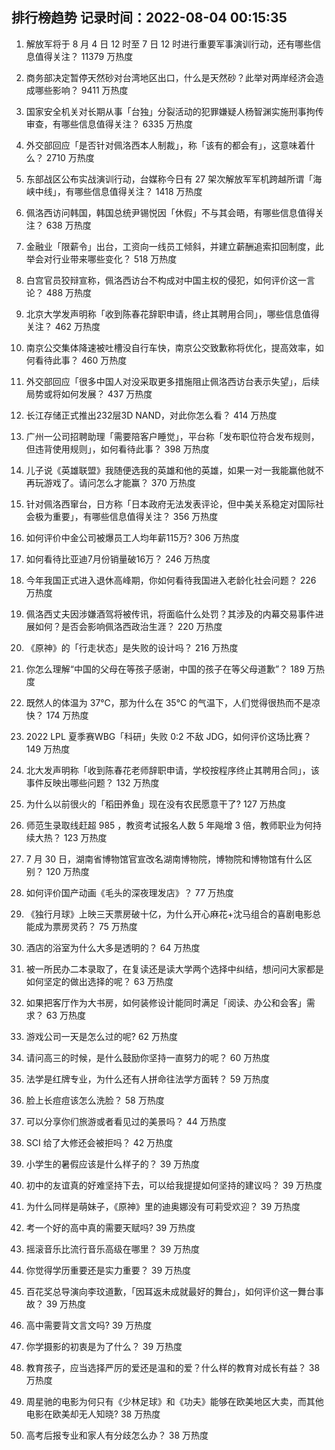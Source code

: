 
## 排行榜趋势 记录时间：2022-08-04 00:15:35
  
  1. 解放军将于 8 月 4 日 12 时至 7 日 12 时进行重要军事演训行动，还有哪些信息值得关注？ 11379 万热度
    
  2. 商务部决定暂停天然砂对台湾地区出口，什么是天然砂？此举对两岸经济会造成哪些影响？ 9411 万热度
    
  3. 国家安全机关对长期从事「台独」分裂活动的犯罪嫌疑人杨智渊实施刑事拘传审查，有哪些信息值得关注？ 6335 万热度
    
  4. 外交部回应「是否针对佩洛西本人制裁」，称「该有的都会有」，这意味着什么？ 2710 万热度
    
  5. 东部战区公布实战演训行动，台媒称今日有 27 架次解放军军机跨越所谓「海峡中线」，有哪些信息值得关注？ 1418 万热度
    
  6. 佩洛西访问韩国，韩国总统尹锡悦因「休假」不与其会晤，有哪些信息值得关注？ 638 万热度
    
  7. 金融业「限薪令」出台，工资向一线员工倾斜，并建立薪酬追索扣回制度，此举会对行业带来哪些变化？ 518 万热度
    
  8. 白宫官员狡辩宣称，佩洛西访台不构成对中国主权的侵犯，如何评价这一言论？ 488 万热度
    
  9. 北京大学发声明称「收到陈春花辞职申请，终止其聘用合同」，哪些信息值得关注？ 462 万热度
    
  10. 南京公交集体降速被吐槽没自行车快，南京公交致歉称将优化，提高效率，如何看待此事？ 460 万热度
    
  11. 外交部回应「很多中国人对没采取更多措施阻止佩洛西访台表示失望」，后续局势或将如何发展？ 437 万热度
    
  12. 长江存储正式推出232层3D NAND，对此你怎么看？ 414 万热度
    
  13. 广州一公司招聘助理「需要陪客户睡觉」，平台称「发布职位符合发布规则，但违背使用规则」，如何看待此事？ 398 万热度
    
  14. 儿子说《英雄联盟》我随便选我的英雄和他的英雄，如果一对一我能赢他就不再玩游戏了。请问怎么才能赢？ 370 万热度
    
  15. 针对佩洛西窜台，日方称「日本政府无法发表评论，但中美关系稳定对国际社会极为重要」，有哪些信息值得关注？ 356 万热度
    
  16. 如何评价中金公司被爆员工人均年薪115万? 306 万热度
    
  17. 如何看待比亚迪7月份销量破16万？ 246 万热度
    
  18. 今年我国正式进入退休高峰期，你如何看待我国进入老龄化社会问题？ 226 万热度
    
  19. 佩洛西丈夫因涉嫌酒驾将被传讯，将面临什么处罚？其涉及的内幕交易事件进展如何？是否会影响佩洛西政治生涯？ 220 万热度
    
  20. 《原神》的「行走状态」是失败的设计吗？ 216 万热度
    
  21. 你怎么理解“中国的父母在等孩子感谢，中国的孩子在等父母道歉”？ 189 万热度
    
  22. 既然人的体温为 37℃，那为什么在 35℃ 的气温下，人们觉得很热而不是凉快？ 174 万热度
    
  23. 2022 LPL 夏季赛WBG「科研」失败 0:2 不敌 JDG，如何评价这场比赛？ 149 万热度
    
  24. 北大发声明称「收到陈春花老师辞职申请，学校按程序终止其聘用合同」，该事件反映出哪些问题？ 132 万热度
    
  25. 为什么以前很火的「稻田养鱼」现在没有农民愿意干了? 127 万热度
    
  26. 师范生录取线赶超 985 ，教资考试报名人数 5 年飚增 3 倍，教师职业为何持续大热？ 123 万热度
    
  27. 7 月 30 日，湖南省博物馆官宣改名湖南博物院，博物院和博物馆有什么区别？ 120 万热度
    
  28. 如何评价国产动画《毛头的深夜理发店》？ 77 万热度
    
  29. 《独行月球》上映三天票房破十亿，为什么开心麻花+沈马组合的喜剧电影总能成为票房灵药？ 75 万热度
    
  30. 酒店的浴室为什么大多是透明的？ 64 万热度
    
  31. 被一所民办二本录取了，在复读还是读大学两个选择中纠结，想问问大家都是如何坚定的做出选择的呢？ 63 万热度
    
  32. 如果把客厅作为大书房，如何装修设计能同时满足「阅读、办公和会客」需求？ 63 万热度
    
  33. 游戏公司一天是怎么过的呢? 62 万热度
    
  34. 请问高三的时候，是什么鼓励你坚持一直努力的呢？ 60 万热度
    
  35. 法学是红牌专业，为什么还有人拼命往法学方面转？ 59 万热度
    
  36. 脸上长痘痘该怎么洗脸？ 58 万热度
    
  37. 可以分享你们旅游或者看见过的美景吗？ 44 万热度
    
  38. SCI 给了大修还会被拒吗？ 42 万热度
    
  39. 小学生的暑假应该是什么样子的？ 39 万热度
    
  40. 初中的友谊真的好难坚持下去，可以给我提提如何坚持的建议吗？ 39 万热度
    
  41. 为什么同样是萌妹子，《原神》里的迪奥娜没有可莉受欢迎？ 39 万热度
    
  42. 考一个好的高中真的需要天赋吗? 39 万热度
    
  43. 摇滚音乐比流行音乐高级在哪里？ 39 万热度
    
  44. 你觉得学历重要还是实力重要？ 39 万热度
    
  45. 百花奖总导演向李玟道歉，「因耳返未成就最好的舞台」，如何评价这一舞台事故？ 39 万热度
    
  46. 高中需要背文言文吗? 39 万热度
    
  47. 你学摄影的初衷是为了什么？ 39 万热度
    
  48. 教育孩子，应当选择严厉的爱还是温和的爱？什么样的教育对成长有益？ 38 万热度
    
  49. 周星驰的电影为何只有《少林足球》和《功夫》能够在欧美地区大卖，而其他电影在欧美却无人知晓? 38 万热度
    
  50. 高考后报专业和家人有分歧怎么办？ 38 万热度
    
